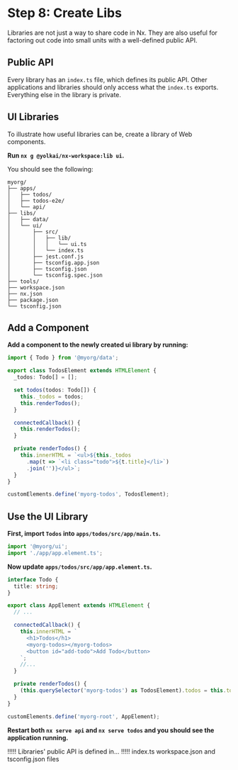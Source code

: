 # Step 8: Create Libs

Libraries are not just a way to share code in Nx. They are also useful for factoring out code into small units with a well-defined public API.

## Public API

Every library has an `index.ts` file, which defines its public API. Other applications and libraries should only access what the `index.ts` exports. Everything else in the library is private.

## UI Libraries

To illustrate how useful libraries can be, create a library of Web components.

**Run `nx g @yolkai/nx-workspace:lib ui`.**

You should see the following:

```treeview
myorg/
├── apps/
│   ├── todos/
│   ├── todos-e2e/
│   └── api/
├── libs/
│   ├── data/
│   └── ui/
│       ├── src/
│       │   ├── lib/
│       │   │   └── ui.ts
│       │   └── index.ts
│       ├── jest.conf.js
│       ├── tsconfig.app.json
│       ├── tsconfig.json
│       └── tsconfig.spec.json
├── tools/
├── workspace.json
├── nx.json
├── package.json
└── tsconfig.json
```

## Add a Component

**Add a component to the newly created ui library by running:**

```typescript
import { Todo } from '@myorg/data';

export class TodosElement extends HTMLElement {
  _todos: Todo[] = [];

  set todos(todos: Todo[]) {
    this._todos = todos;
    this.renderTodos();
  }

  connectedCallback() {
    this.renderTodos();
  }

  private renderTodos() {
    this.innerHTML = `<ul>${this._todos
      .map(t => `<li class="todo">${t.title}</li>`)
      .join('')}</ul>`;
  }
}

customElements.define('myorg-todos', TodosElement);
```

## Use the UI Library

**First, import `Todos` into `apps/todos/src/app/main.ts`.**

```typescript
import '@myorg/ui';
import './app/app.element.ts';
```

**Now update `apps/todos/src/app/app.element.ts`.**

```typescript
interface Todo {
  title: string;
}

export class AppElement extends HTMLElement {
  // ...

  connectedCallback() {
    this.innerHTML = `
      <h1>Todos</h1>
      <myorg-todos></myorg-todos>
      <button id="add-todo">Add Todo</button>
    `;
    //...
  }

  private renderTodos() {
    (this.querySelector('myorg-todos') as TodosElement).todos = this.todos;
  }
}

customElements.define('myorg-root', AppElement);
```

**Restart both `nx serve api` and `nx serve todos` and you should see the application running.**

!!!!!
Libraries' public API is defined in...
!!!!!
index.ts
workspace.json and tsconfig.json files
